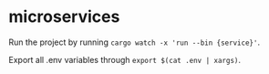 # microservices
Run the project by running `cargo watch -x 'run --bin {service}'`.

Export all .env variables through `export $(cat .env | xargs)`.
